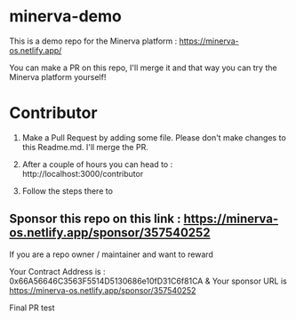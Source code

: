 # minerva-demo
This is a demo repo for the Minerva platform : https://minerva-os.netlify.app/

You can make a PR on this repo, I'll merge it and that way you can try the Minerva platform yourself!

# Contributor

1. Make a Pull Request by adding some file. Please don't make changes to this Readme.md. I'll merge the PR.

2. After a couple of hours you can head to : http://localhost:3000/contributor

3. Follow the steps there to 

## Sponsor this repo on this link : https://minerva-os.netlify.app/sponsor/357540252


If you are a repo owner / maintainer and want to reward


Your Contract Address is : 0x66A56646C3563F5514D5130686e10fD31C6f81CA & Your sponsor URL is https://minerva-os.netlify.app/sponsor/357540252

Final PR test

